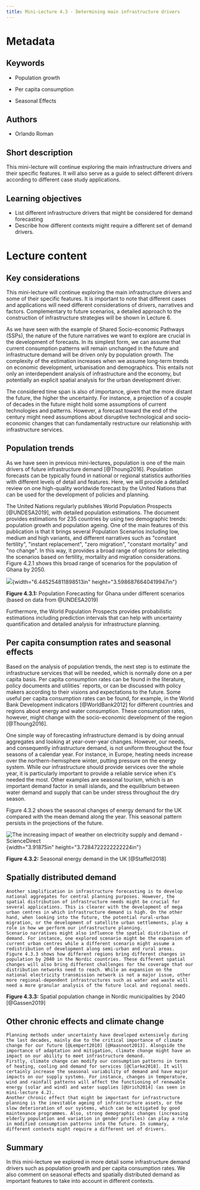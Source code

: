```yaml
---
title: Mini-Lecture 4.3 - Determining main infrastructure drivers
---
```


# Metadata

## Keywords

-   Population growth

-   Per capita consumption

-   Seasonal Effects

## Authors

-   Orlando Roman

## Short description

This mini-lecture will continue exploring the main infrastructure
drivers and their specific features. It will also serve as a guide to
select different drivers according to different case study applications.

## Learning objectives

-   List different infrastructure drivers that might be considered for
    demand forecasting
-   Describe how different contexts might require a different set of
    demand drivers.

# Lecture content

## Key considerations

This mini-lecture will continue exploring the main infrastructure
drivers and some of their specific features. It is important to note
that different cases and applications will need different considerations
of drivers, narratives and factors. Complementary to future scenarios, a
detailed approach to the construction of infrastructure strategies will
be shown in Lecture 6.

As we have seen with the example of Shared Socio-economic Pathways
(SSPs), the nature of the future narratives we want to explore are
crucial in the development of forecasts. In its simplest form, we can
assume that current consumption patterns will remain unchanged in the
future and infrastructure demand will be driven only by population
growth. The complexity of the estimation increases when we assume
long-term trends on economic development, urbanisation and demographics.
This entails not only an interdependent analysis of infrastructure and
the economy, but potentially an explicit spatial analysis for the urban
development driver.

The considered time span is also of importance, given that the more
distant the future, the higher the uncertainty. For instance, a
projection of a couple of decades in the future might hold some
assumptions of current technologies and patterns. However, a forecast
toward the end of the century might need assumptions about disruptive
technological and socio-economic changes that can fundamentally
restructure our relationship with infrastructure services.

## Population trends

As we have seen in previous mini-lectures, population is one of the main
drivers of future infrastructure demand [@Thoung2016]. Population
forecasts can be typically found in national or regional statistics
authorities with different levels of detail and features. Here, we will
provide a detailed review on one high-quality worldwide forecast by the
United Nations that can be used for the development of policies and
planning.

The United Nations regularly publishes World Population Prospects
[@UNDESA2019], with detailed population estimations. The document
provides estimations for 235 countries by using two demographic trends:
population growth and population ageing. One of the main features of
this publication is that it brings several Population Scenarios
including low, medium and high variants, and different narratives such
as "constant fertility", "instant replacement", "zero migration",
"constant mortality" and "no change". In this way, it provides a broad
range of options for selecting the scenarios based on fertility,
mortality and migration considerations. Figure 4.2.1 shows this broad
range of scenarios for the population of Ghana by 2050.

![](media/image1.png){width="6.445254811898513in"
height="3.5986876640419947in"}

**Figure 4.3.1:** Population Forecasting for Ghana under different
scenarios (based on data from @UNDESA2019)

Furthermore, the World Population Prospects provides probabilistic
estimations including prediction intervals that can help with
uncertainty quantification and detailed analysis for infrastructure
planning.

## Per capita consumption rates and seasonal effects

Based on the analysis of population trends, the next step is to estimate
the infrastructure services that will be needed, which is normally done
on a per capita basis. Per capita consumption rates can be found in the
literature, policy documents and utilities´ reports, or can be discussed
with policy makers according to their visions and expectations to the
future. Some useful per capita consumption rates can be found, for
example, in the World Bank Development indicators [@WorldBank2012]
for different countries and regions about energy and water consumption.
These consumption rates, however, might change with the socio-economic
development of the region [@Thoung2016].

One simple way of forecasting infrastructure demand is by doing annual
aggregates and looking at year-over-year changes. However, our needs,
and consequently infrastructure demand, is not uniform throughout the
four seasons of a calendar year. For instance, in Europe, heating needs
increase over the northern-hemisphere winter, putting pressure on the
energy system. While our infrastructure should provide services over the
whole year, it is particularly important to provide a reliable service
when it's needed the most. Other examples are seasonal tourism, which is
an important demand factor in small islands, and the equilibrium between
water demand and supply that can be under stress throughout the dry
season.

Figure 4.3.2 shows the seasonal changes of energy demand for the UK
compared with the mean demand along the year. This seasonal pattern
persists in the projections of the future.

![The increasing impact of weather on electricity supply and demand -
ScienceDirect](media/image2.jpg){width="3.91875in"
height="3.7284722222222224in"}

**Figure 4.3.2:** Seasonal energy demand in the UK [@Staffell2018]

## Spatially distributed demand

    Another simplification in infrastructure forecasting is to develop national aggregates for central planning purposes. However, the spatial distribution of infrastructure needs might be crucial for several applications. This is clearer with the development of mega urban centres in which infrastructure demand is high. On the other hand, when looking into the future, the potential rural-urban migration, or the development of satellite urban settlements, play a role in how we perform our infrastructure planning.
    Scenario narratives might also influence the spatial distribution of demand. For instance, one explored scenario might be the expansion of current urban centres while a different scenario might assume a redistribution of development along semi-urban and rural areas. 
    Figure 4.3.3 shows how different regions bring different changes in population by 2040 in the Nordic countries. These different spatial changes will also bring different challenges for the coverage that our distribution networks need to reach. While an expansion on the national electricity transmission network is not a major issue, other more regional-dependent infrastructures such as water and waste will need a more granular analysis of the future local and regional needs.

**Figure 4.3.3:** Spatial population change in Nordic municipalities by
2040 [@Gassen2019]

## Other chronic effects and climate change

    Planning methods under uncertainty have developed extensively during the last decades, mainly due to the critical importance of climate change for our future [@Lempert2010] [@Haasnoot2013]. Alongside the importance of adaptation and mitigation, climate change might have an impact on our ability to meet infrastructure demand. 
    Firstly, climate change can modify our consumption patterns in terms of heating, cooling and demand for services [@Clarke2018]. It will certainly increase the seasonal variability of demand and have major impacts on our supply systems. For instance, changes in temperature, wind and rainfall patterns will affect the functioning of renewable energy (solar and wind) and water supplies [@Urich2014] (as seen in mini-lecture 4.2). 
    Another chronic effect that might be important for infrastructure planning is the inevitable ageing of infrastructure assets, or the slow deterioration of our systems, which can be mitigated by good maintenance programmes. Also, strong demographic changes (increasing elderly population and variation in gender profiles) can play a role in modified consumption patterns into the future. In summary, different contexts might require a different set of drivers.

## Summary 

In this mini-lecture we explored in more detail some infrastructure
demand drivers such as population growth and per capita consumption
rates. We also comment on seasonal effects and spatially distributed
demand as important features to take into account in different contexts.
